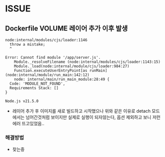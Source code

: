 # ISSUE

## Dockerfile VOLUME 레이어 추가 이후 발생 
```
node:internal/modules/cjs/loader:1146
  throw a mistake;
  ^
 
Error: Cannot find module '/app/server.js'.
    Module._resolveFilename (node:internal/modules/cjs/loader:1143:15)
    Module._load(node:internal/module/cjs/loader:984:27)
    Function.executeUserEntryPoint[as runMain] (node:internal/module/run_main:142:12)
    node: internal/main/run_main_module:28:49 {
  Code: 'MODULE_NOT_FOUND',
  Requirements Stack: []
}
 
Node.js v21.5.0
```
* 레이어 추가 후 이미지를 새로 빌드하고 시작했으나 위와 같은 이유로 detach 모드에서는 넘어간것처럼 보이지만 실제로 실행이 되자않는다, 옵션 제외하고 보니 저런 에러 뜨고있었음..

### 해결방법
* 찾는중

